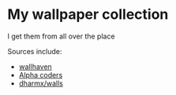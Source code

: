 # My wallpaper collection

I get them from all over the place

Sources include:

- [wallhaven](https://www.wallhaven.cc)
- [Alpha coders](https://wall.alphacoders.com)
- [dharmx/walls](https://www.github.com/dharmx/walls)
